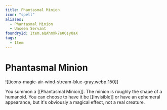 ```yaml
---
title: Phantasmal Minion
icon: "spell"
aliases:
  - Phantasmal Minion
  - Unseen Servant
foundryId: Item.aQAhmXk7e00syOaX
tags:
  - Item
---
```


# Phantasmal Minion
![[icons-magic-air-wind-stream-blue-gray.webp|150]]

You summon a [[Phantasmal Minion]]. The minion is roughly the shape of a humanoid. You can choose to have it be [[Invisible]] or have an ephemeral appearance, but it's obviously a magical effect, not a real creature.
